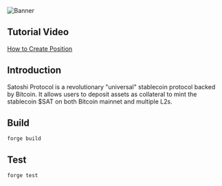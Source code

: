 ![Banner](https://i.imgur.com/QhKQ20H.png)


## Tutorial Video

[How to Create Position](https://www.youtube.com/watch?v=d6mH4jSDhds)

## Introduction

Satoshi Protocol is a revolutionary "universal" stablecoin protocol backed by Bitcoin. It allows users to deposit assets as collateral to mint the stablecoin $SAT on both Bitcoin mainnet and multiple L2s.

## Build
```
forge build
```

## Test
```
forge test
```
